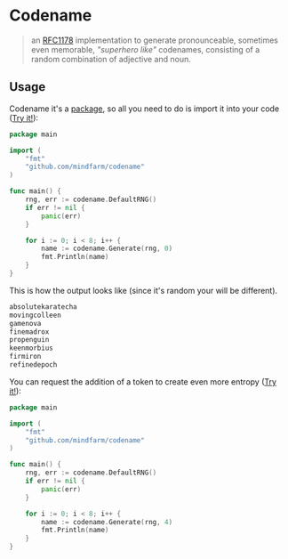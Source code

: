 # Codename

> an [RFC1178](https://tools.ietf.org/html/rfc1178) implementation to generate pronounceable, sometimes even memorable, _"superhero like"_ codenames, consisting of a random combination of adjective and noun.


## Usage

Codename it's a [package](https://golang.org/doc/code#ImportingRemote), so all you need to do is import it into your code ([Try it!](https://play.golang.org/p/TrbW97r7aAO)):

```go
package main

import (
	"fmt"
	"github.com/mindfarm/codename"
)

func main() {
	rng, err := codename.DefaultRNG()
	if err != nil {
		panic(err)
	}

	for i := 0; i < 8; i++ {
		name := codename.Generate(rng, 0)
		fmt.Println(name)
	}
}
```

This is how the output looks like (since it's random your will be different).

```txt
absolutekaratecha
movingcolleen
gamenova
finemadrox
propenguin
keenmorbius
firmiron
refinedepoch
```

You can request the addition of a token to create even more entropy ([Try it!](https://play.golang.org/p/5gZTKfLyIUN)):

```go
package main

import (
	"fmt"
	"github.com/mindfarm/codename"
)

func main() {
	rng, err := codename.DefaultRNG()
	if err != nil {
		panic(err)
	}

	for i := 0; i < 8; i++ {
		name := codename.Generate(rng, 4)
		fmt.Println(name)
	}
}
```
